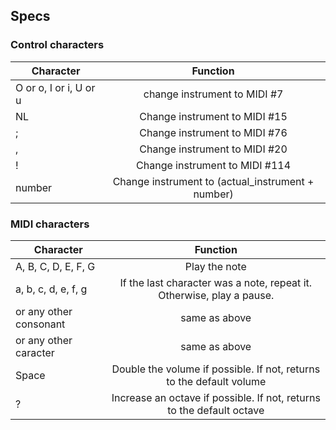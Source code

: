 ## Specs

### Control characters

| Character              | Function                                          | 
| ---------------------- |:-------------------------------------------------:|
| O or o, I or i, U or u | change instrument to MIDI #7                      |
| NL                     | Change instrument to MIDI #15                     |
| ;                      | Change instrument to MIDI #76                     |
| ,                      | Change instrument to MIDI #20                     |
| !                      | Change instrument to MIDI #114                    |
| number                 | Change instrument to (actual_instrument + number) |

### MIDI characters

| Character              | Function                                                              | 
| ---------------------- |:---------------------------------------------------------------------:|
| A, B, C, D, E, F, G    | Play the note                                                         |
| a, b, c, d, e, f, g    | If the last character was a note, repeat it. Otherwise, play a pause. |
| or any other consonant | same as above                                                         |
| or any other caracter  | same as above                                                         | 
| Space                  | Double the volume if possible. If not, returns to the default volume  |
| ?                      | Increase an octave if possible. If not, returns to the default octave |

